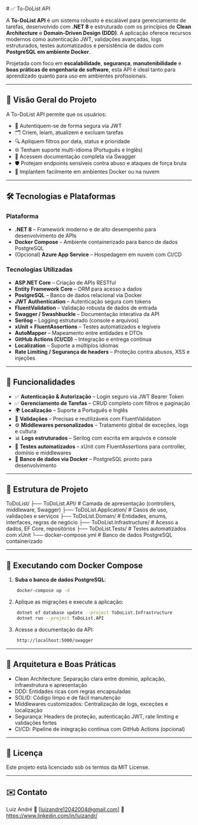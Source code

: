 ﻿﻿# ✅ To-DoList API

A **To-DoList API** é um sistema robusto e escalável para gerenciamento de tarefas, desenvolvido com **.NET 8** e estruturado com os princípios de **Clean Architecture** e **Domain-Driven Design (DDD)**. A aplicação oferece recursos modernos como autenticação JWT, validações avançadas, logs estruturados, testes automatizados e persistência de dados com **PostgreSQL em ambiente Docker**.

Projetada com foco em **escalabilidade**, **segurança**, **manutenibilidade** e **boas práticas de engenharia de software**, esta API é ideal tanto para aprendizado quanto para uso em ambientes profissionais.

---

## 📌 Visão Geral do Projeto

A To-DoList API permite que os usuários:

- 🔐 Autentiquem-se de forma segura via JWT  
- 🗂️ Criem, leiam, atualizem e excluam tarefas  
- 🔍 Apliquem filtros por data, status e prioridade  
- 🌐 Tenham suporte multi-idioma (Português e Inglês)  
- 📑 Acessem documentação completa via Swagger  
- 🛡️ Protejam endpoints sensíveis contra abuso e ataques de força bruta  
- 🚀 Implantem facilmente em ambientes Docker ou na nuvem

---

## 🛠️ Tecnologias e Plataformas

### Plataforma
- **.NET 8** – Framework moderno e de alto desempenho para desenvolvimento de APIs
- **Docker Compose** – Ambiente containerizado para banco de dados PostgreSQL
- (Opcional) **Azure App Service** – Hospedagem em nuvem com CI/CD

### Tecnologias Utilizadas
- **ASP.NET Core** – Criação de APIs RESTful
- **Entity Framework Core** – ORM para acesso a dados
- **PostgreSQL** – Banco de dados relacional via Docker
- **JWT Authentication** – Autenticação segura com tokens
- **FluentValidation** – Validação robusta de dados de entrada
- **Swagger / Swashbuckle** – Documentação interativa da API
- **Serilog** – Logging estruturado (console e arquivos)
- **xUnit + FluentAssertions** – Testes automatizados e legíveis
- **AutoMapper** – Mapeamento entre entidades e DTOs
- **GitHub Actions (CI/CD)** – Integração e entrega contínua
- **Localization** – Suporte a múltiplos idiomas
- **Rate Limiting / Segurança de headers** – Proteção contra abusos, XSS e injeções

---

## 🚀 Funcionalidades

- ✅ **Autenticação & Autorização** – Login seguro via JWT Bearer Token
- ✅ **Gerenciamento de Tarefas** – CRUD completo com filtros e paginação
- 🌍 **Localização** – Suporte a Português e Inglês
- 🧾 **Validações** – Precisas e reutilizáveis com FluentValidation
- ⚙️ **Middlewares personalizados** – Tratamento global de exceções, logs e cultura
- 📊 **Logs estruturados** – Serilog com escrita em arquivos e console
- 🧪 **Testes automatizados** – xUnit com FluentAssertions para controller, domínio e middlewares
- 🐳 **Banco de dados via Docker** – PostgreSQL pronto para desenvolvimento

---

## 📁 Estrutura de Projeto

ToDoList/
├── ToDoList.API/ # Camada de apresentação (controllers, middleware, Swagger)
├── ToDoList.Application/ # Casos de uso, validações e serviços
├── ToDoList.Domain/ # Entidades, enums, interfaces, regras de negócio
├── ToDoList.Infrastructure/ # Acesso a dados, EF Core, repositórios
├── ToDoList.Tests/ # Testes automatizados com xUnit
└── docker-compose.yml # Banco de dados PostgreSQL containerizado

---

## 🐳 Executando com Docker Compose

1. **Suba o banco de dados PostgreSQL**:

```bash
	docker-compose up -d
```

2. Aplique as migrações e execute a aplicação:
```bash
	dotnet ef database update --project ToDoList.Infrastructure
	dotnet run --project ToDoList.API
```

3. Acesse a documentação da API: 
```bash
	http://localhost:5000/swagger
```

---

## 🧠 Arquitetura e Boas Práticas

- Clean Architecture: Separação clara entre domínio, aplicação, infraestrutura e apresentação
- DDD: Entidades ricas com regras encapsuladas
- SOLID: Código limpo e de fácil manutenção
- Middlewares customizados: Centralização de logs, exceções e localização
- Segurança: Headers de proteção, autenticação JWT, rate limiting e validações fortes
- CI/CD: Pipeline de integração contínua com GitHub Actions (opcional)

---

## 📄 Licença
Este projeto está licenciado sob os termos da MIT License.
	
---

## ✉️ Contato
Luiz André
📧 [luizandre12042004@gmail.com]
🔗 https://www.linkedin.com/in/luizandr/
